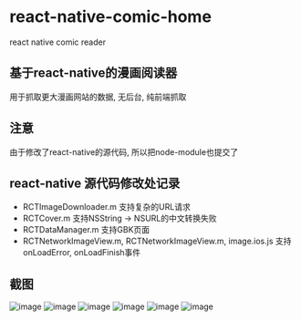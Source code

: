 # react-native-comic-home
react native comic reader

## 基于react-native的漫画阅读器
用于抓取更大漫画网站的数据, 无后台, 纯前端抓取

## 注意
由于修改了react-native的源代码, 所以把node-module也提交了

## react-native 源代码修改处记录
 * RCTImageDownloader.m 支持复杂的URL请求
 * RCTCover.m 支持NSString -> NSURL的中文转换失败
 * RCTDataManager.m 支持GBK页面
 * RCTNetworkImageView.m, RCTNetworkImageView.m, image.ios.js 支持onLoadError, onLoadFinish事件

## 截图
![image](https://raw.githubusercontent.com/binlaniua/react-native-comic-home/master/doc/1.png)
![image](https://raw.githubusercontent.com/binlaniua/react-native-comic-home/master/doc/2.png)
![image](https://raw.githubusercontent.com/binlaniua/react-native-comic-home/master/doc/3.png)
![image](https://raw.githubusercontent.com/binlaniua/react-native-comic-home/master/doc/4.png)
![image](https://raw.githubusercontent.com/binlaniua/react-native-comic-home/master/doc/5.png)
![image](https://raw.githubusercontent.com/binlaniua/react-native-comic-home/master/doc/6.png)
